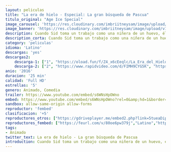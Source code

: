 ```yaml
---
layout: peliculas
title: "La era de hielo - Especial: La gran búsqueda de Pascua"
titulo_original: "Age Ice Special"
image_carousel: 'https://res.cloudinary.com/imbriitneysam/image/upload/v1543537398/pascuas-poster-min.jpg'
image_banner: 'https://res.cloudinary.com/imbriitneysam/image/upload/v1543537399/pascua-banner-min.jpg'
description: Cuando Sid toma un trabajo como una niñera de un huevo, él es inconsciente que un viejo enemigo tiene sus propios planes. Las travesuras conducen a la primera búsqueda de huevos y la creación de las tradiciones populares de Pascua.
description_corta: Cuando Sid toma un trabajo como una niñera de un huevo, él es inconsciente que un viejo enemigo tiene sus propios planes. Las travesuras conducen a la primera búsqueda de huevos y la creación de las tradiciones populares de Pascua....
category: 'peliculas'
idioma: 'Latino'
descargas: 'yes'
descargas2:
    descarga-1: ["1", "https://oload.fun/f/Z4_x6cEeqlc/La_Era_del_Hielo__La_Gran_Huevo_Aventura_%282016%29_.MP4.mp4", "https://www.google.com/s2/favicons?domain=openload.co","OpenLoad","https://res.cloudinary.com/imbriitneysam/image/upload/v1541473684/mexico.png", "Latino", "Full HD"]
    descarga-2: ["2", "https://www.rapidvideo.com/d/FIMH9CYG5K", "https://www.google.com/s2/favicons?domain=www.rapidvideo.com","RapidVideo","https://res.cloudinary.com/imbriitneysam/image/upload/v1541473684/mexico.png", "Latino", "Full HD"]
anio: '2016'
duracion: '25 min'
calidad: 'Full HD'
estrellas: '5'
genero: Animado, Comedia
trailer: https://www.youtube.com/embed/s6WNsHpOWno
embed: https://www.youtube.com/embed/s6WNsHpOWno?rel=0&amp;hd=1&border=0&wmode=opaque&enablejsapi=1&modestbranding=1&controls=1&showinfo=1
sandbox: allow-same-origin allow-forms
reproductor: 'fembed'
clasificacion: '+5'
reproductores_otros: ["https://gdriveplayer.me/embed2.php?link=5tueaDipbW0asX7%252BoHDoYACpHI2xeqvnWzeWbUU2j0VTJpki9t7tQl1qghQi06%252BDZTRFsjUFeGhtO3hMU911%252Bx%252FS4OtX99AAIgwoxQat7n7TKdC6uU1Ubtzk49MtV6mG%252FFi8A%252B7%252FgXDWg6G3pYjMegESZS%252FOoj4P3i0mtbPULx5QLV7r9relOshOziF%252BwfEmiS58O2Dfam9%252FXQD0cBbVnX","Latino","https://mstream.press/4octrk1d5h2p","Latino"]
reproductores_fembed: ["https://feurl.com/v/80oe6pw379j","Latino","https://feurl.com/v/40vxm2w74yo","Latino"]
tags:
- Animado
twitter_text: La era de hielo - La gran búsqueda de Pascua
introduction: Cuando Sid toma un trabajo como una niñera de un huevo, él es inconsciente que un viejo enemigo tiene sus propios planes. Las travesuras conducen a la primera búsqueda de huevos y la creación de las tradiciones populares de Pascua.
---
```












